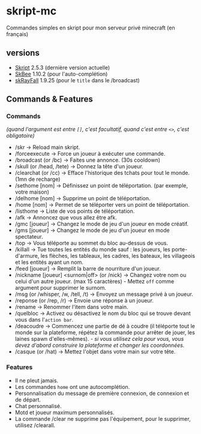 # skript-mc
Commandes simples en skript pour mon serveur privé minecraft (en français)

## versions
- [Skript](https://github.com/SkriptLang/Skript) 2.5.3 (dernière version actuelle)
- [SkBee](https://github.com/ShaneBeee/SkBee) 1.10.2 (pour l'auto-complétion)
- [skRayFall](https://dev.bukkit.org/projects/skrayfall) 1.9.25 (pour le `title` dans le /broadcast)

## Commands & Features
### Commands
*(quand l'argument est entre `[]`, c'est facultatif, quand c'est entre `<>`, c'est obligatoire)*
- /skr -> Reload main skript.
- /forceexecute <joueur> <commande> -> Force un joueur à exécuter une commande.
- /broadcast <message> (or /bc) -> Faites une annonce. (30s cooldown)
- /skull <joueur> (or /head, /tete) -> Donnez la tête d'un joueur.
- /clearchat (or /cc) -> Efface l'historique des tchats pour tout le monde. (1mn de recharge)
- /sethome [nom] -> Définissez un point de téléportation. (par exemple, votre maison)
- /delhome [nom] -> Supprime un point de téléportation.
- /home [nom] -> Permet de se téléporter vers un point de téléportation.
- /listhome -> Liste de vos points de téléportation.
- /afk -> Annoncez que vous allez être afk.
- /gmc [joueur] -> Changez le mode de jeu d'un joueur en mode créatif.
- /gms [joueur] -> Changez le mode de jeu d'un joueur en mode spectateur.
- /top -> Vous téléporte au sommet du bloc au-dessus de vous.
- /killall -> Tue toutes les entités du monde sauf : les joueurs, les porte-d'armure, les flèches, les tableaux, les cadres, les bateaux, les villageois et les entités ayant un nom.
- /feed [joueur] -> Remplit la barre de nourriture d'un joueur.
- /nickname [joueur] <surnom|off> (or /nick) -> Changez votre nom ou celui d'un autre joueur. (max 15 caractères) - Mettez `off` comme argument pour supprimer le surnom.
- /msg <joueur> <message> (or /whisper, /w, /tell, /t) -> Envoyez un message privé à un joueur.
- /reponse <message> (or /rep, /r) -> Envoie une réponse à un joueur.
- /rename <nom> -> Renommer l'item dans votre main.
- /quelbloc -> Activez ou désactivez le nom du bloc qui se trouve devant vous dans l'`action bar`.
- /deacoudre -> Commencez une partie de dé à coudre (il téléporte tout le monde sur la plateforme, répétez la commande pour arrêter de jouer, les laines spawn d'elles-mêmes). - *si vous utilisez cela pour vous, vous devez d'abord construire la plateforme et changer les coordonnées.*
- /casque (or /hat) -> Mettez l'objet dans votre main sur votre tête.
### Features
- Il ne pleut jamais.
- Les commandes `home` ont une autocomplétion.
- Personnalisation du message de première connexion, de connexion et de départ.
- Chat personnalisé.
- Motd et joueur maximum personnalisés.
- La commande /clear ne supprime pas l'équipement, pour le supprimer, utilisez /clearall.
